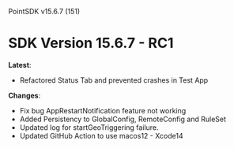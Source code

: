 PointSDK v15.6.7 (151)
# SDK Version 15.6.7 - RC1

**Latest**:

- Refactored Status Tab and prevented crashes in Test App

**Changes**:

- Fix bug AppRestartNotification feature not working
- Added Persistency to GlobalConfig, RemoteConfig and RuleSet
- Updated log for startGeoTriggering failure.
- Updated GitHub Action to use macos12 - Xcode14
